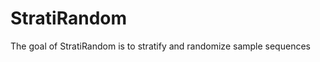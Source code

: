 
# StratiRandom

<!-- badges: start -->
<!-- badges: end -->

The goal of StratiRandom is to stratify and randomize sample sequences

